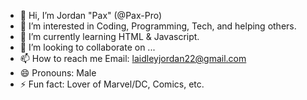 - 👋 Hi, I’m Jordan "Pax" (@Pax-Pro)
- 👀 I’m interested in Coding, Programming, Tech, and helping others.
- 🌱 I’m currently learning HTML & Javascript.
- 💞️ I’m looking to collaborate on ...
- 📫 How to reach me Email: laidleyjordan22@gmail.com
- 😄 Pronouns: Male
- ⚡ Fun fact: Lover of Marvel/DC, Comics, etc.

<!---
Pax-Pro/Pax-Pro is a ✨ special ✨ repository because its `README.md` (this file) appears on your GitHub profile.
You can click the Preview link to take a look at your changes.
--->
